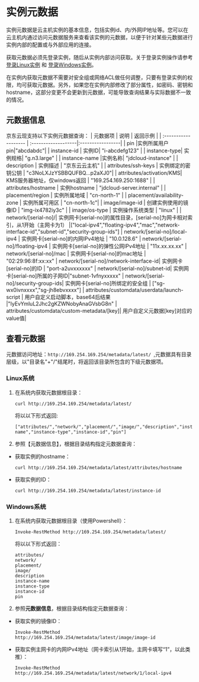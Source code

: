 # 实例元数据

实例元数据是云主机实例的基本信息，包括实例id、内/外网IP地址等。您可以在云主机内通过访问元数据服务来查看该实例的元数据，以便于针对某些元数据进行实例内部的配置或与外部应用的连接。

获取元数据必须先登录实例，随后从实例内部访问获取。关于登录实例操作请参考 [登录Linux实例](https://docs.jdcloud.com/virtual-machines/connect-to-linux-instance) 和 [登录Windows实例](https://docs.jdcloud.com/virtual-machines/connect-to-windows-instance)。

在实例内获取元数据不需要对安全组或网络ACL做任何调整，只要有登录实例的权限，均可获取元数据。另外，如果您在实例内部修改了部分属性，如密码、密钥和hostname，这部分变更不会更新到元数据，可能导致查询结果与实际数据不一致的情况。

## 元数据信息
京东云现支持以下实例元数据查询：
| 元数据项                 | 说明                 | 返回示例  |
| :------------------- | :-------------------|:-----------------|
| pin |实例所属用户pin|"abcdabdc"|
| instance-id  |  实例ID| "i-abcdefg123" |
| instance-type| 实例规格| "g.n3.large" |
| instance-name |实例名称| "jdcloud-instance" |
| description | 实例描述 | "京东云云主机" |
| attributes/ssh-keys | 实例绑定的密钥公钥 | "c3NoLXJzYSBBQUFBQ...p2aXJ0"|
| attributes/activation/KMS| KMS服务器地址，仅windows返回 | "169.254.169.250:1688" |
| attributes/hostname | 实例hostname | "jdcloud-server.internal" |
| placement/region | 实例所属地域 | "cn-north-1" |
| placement/availability-zone | 实例所属可用区 | "cn-north-1c"|
| image/image-id | 创建实例使用的镜像ID | "img-ix4782iy3c" |
| image/os-type | 实例操作系统类型 | "linux" |
| network/[serial-no]/| 实例网卡[serial-no]的属性目录，[serial-no]为网卡相对索引，从1开始（主网卡为1） |["local-ipv4","floating-ipv4","mac","network-interface-id","subnet-id","security-group-ids"]
| network/[serial-no]/local-ipv4 | 实例网卡[serial-no]的内网IPv4地址 | "10.0.128.6"
| network/[serial-no]/floating-ipv4 | 实例网卡[serial-no]的弹性公网IPv4地址 | "11x.xx.xx.xx"
| network/[serial-no]/mac | 实例网卡[serial-no]的mac地址 | "02:29:96:8f:xx:xx"
| network/[serial-no]/network-interface-id| 实例网卡[serial-no]的ID | 	"port-a2uvxxxxxx"
| network/[serial-no]/subnet-id| 实例网卡[serial-no]所属的子网ID|"subnet-1vfnyxxxxx"
| network/[serial-no]/security-group-ids| 实例网卡[serial-no]所绑定的安全组 | ["sg-wx0ivnxxxx","sg-jh8ebvxxxx"]
| attributes/customdata/userdata/launch-script | 用户自定义启动脚本，base64后结果 |"IyEvYmluL2Jhc2gKZWNobyAnaGVsbG8n"
| attributes/customdata/custom-metadata/[key]| 用户自定义元数据[key]对应的value值|


## 查看元数据
元数据访问地址：`http://169.254.169.254/metadata/latest/ `,元数据具有目录层级，以"目录名"+"/"结尾时，将返回该目录所包含的下级元数据项。

### Linux系统

1. 在系统内获取元数据根目录：<br>

    ```Shell
    curl http://169.254.169.254/metadata/latest/
    ```
    将以以下形式返回:
   
    ```Shell
    ["attributes/","network/","placement/","image/","description","instance-name","instance-type","instance-id","pin"]
    ```
2. 参照【元数据信息】，根据目录结构指定元数据查询：<br>
  * 获取实例的hostname：
  
    ```Shell
    curl http://169.254.169.254/metadata/latest/attributes/hostname
    ```
  * 获取实例的ID：
  
    ```Shell
    curl http://169.254.169.254/metadata/latest/instance-id
    ```

### Windows系统

1. 在系统内获取元数据根目录（使用Powershell）：<br>
    ```
    Invoke-RestMethod http://169.254.169.254/metadata/latest/
    ```
    将以以下形式返回：
    ```
    attributes/
    network/
    placement/
    image/
    description
    instance-name
    instance-type
    instance-id
    pin
    ```

2. 参照**元数据信息**，根据目录结构指定元数据查询：<br>
  * 获取实例的镜像ID：
  
    ```Shell
    Invoke-RestMethod http://169.254.169.254/metadata/latest/image/image-id
    ```
  * 获取实例主网卡的内网IPv4地址（网卡索引从1开始，主网卡填写“1”，以此类推）：
  
    ```Shell
    Invoke-RestMethod http://169.254.169.254/metadata/latest/network/1/local-ipv4
    ```

